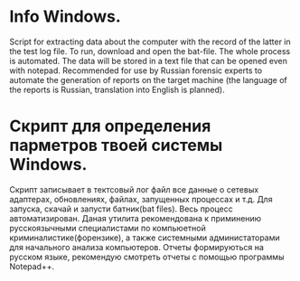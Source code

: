 # Info Windows.
Script for extracting data about the computer with the record of the latter in the test log file.
To run, download and open the bat-file. 
The whole process is automated. 
The data will be stored in a text file that can be opened even with notepad.
Recommended for use by Russian forensic experts to automate the generation of reports on the target machine (the language of the reports is Russian, translation into English is planned).

# Скрипт для определения парметров твоей системы Windows.
Скрипт записывает в тектсовый лог файл все данные о сетевых адаптерах, обновлениях, файлах, запущенных процессах и т.д.
Для запуска, скачай и запусти батник(bat files).
Весь процесс автоматизирован.
Даная утилита рекомендована к приминению русскоязычными специалистами по компьюетной криминалистике(форензике), а также системными администаторами для начального анализа компьютеров.
Отчеты формируються на русском языке, рекомендую смотреть отчеты с помощью программы Notepad++.
